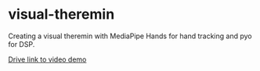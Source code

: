 # visual-theremin
Creating a visual theremin with MediaPipe Hands for hand tracking and pyo for DSP.

[Drive link to video demo](https://drive.google.com/file/d/104l4vcIW4uAiLw9sFVe37ODmb5kJ7n5w/view?usp=sharing)
